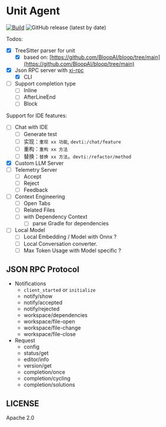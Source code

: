 # Unit Agent

[![Build](https://github.com/unit-mesh/unit-agent/actions/workflows/ci.yml/badge.svg)](https://github.com/unit-mesh/unit-agent/actions/workflows/ci.yml)
![GitHub release (latest by date)](https://img.shields.io/github/v/release/unit-mesh/unit-lsp-server)

Todos:

- [x] TreeSitter parser for unit
    - [x] based on: [https://github.com/BloopAI/bloop/tree/main](https://github.com/BloopAI/bloop/tree/main)
- [x] Json RPC server with [xi-rpc](https://crates.io/crates/xi-rpc)
    - [x] CLI
- [ ] Support completion type
    - [ ] Inline
    - [ ] AfterLineEnd
    - [ ] Block

Support for IDE features:

- [ ] Chat with IDE
  - [ ] Generate test
  - [ ] 实现：`重现 xx 功能`, `devti:/chat/feature`
  - [ ] 重构：`重构 xx 方法`
  - [ ] 替换：`替换 xx 方法`，`devti:/refactor/method`
- [x] Custom LLM Server
- [ ] Telemetry Server
  - [ ] Accept
  - [ ] Reject
  - [ ] Feedback
- [ ] Context Engineering
  - [ ] Open Tabs
  - [ ] Related Files
  - [ ] with Dependency Context
    - [ ] parse Gradle for dependencies
- [ ] Local Model  
  - [ ] Local Embedding / Model with Onnx ?
  - [ ] Local Conversation converter.
  - [ ] Max Token Usage with Model specific ?

## JSON RPC Protocol

- Notifications
  - `client_started` or `initialize`
  - notify/show
  - notify/accepted
  - notify/rejected
  - workspace/dependencies
  - workspace/file-open
  - workspace/file-change
  - workspace/file-close
- Request
  - config 
  - status/get
  - editor/info
  - version/get
  - completion/once
  - completion/cycling
  - completion/solutions

## LICENSE

Apache 2.0
